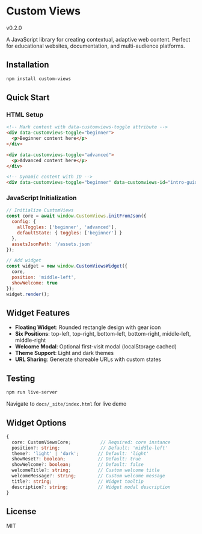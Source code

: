 # Custom Views

v0.2.0

A JavaScript library for creating contextual, adaptive web content. Perfect for educational websites, documentation, and multi-audience platforms.

## Installation

```bash
npm install custom-views
```

## Quick Start

### HTML Setup

```html
<!-- Mark content with data-customviews-toggle attribute -->
<div data-customviews-toggle="beginner">
  <p>Beginner content here</p>
</div>

<div data-customviews-toggle="advanced">
  <p>Advanced content here</p>
</div>

<!-- Dynamic content with ID -->
<div data-customviews-toggle="beginner" data-customviews-id="intro-guide"></div>
```

### JavaScript Initialization

```javascript
// Initialize CustomViews
const core = await window.CustomViews.initFromJson({
  config: {
    allToggles: ['beginner', 'advanced'],
    defaultState: { toggles: ['beginner'] }
  },
  assetsJsonPath: '/assets.json'
});

// Add widget
const widget = new window.CustomViewsWidget({
  core,
  position: 'middle-left',
  showWelcome: true
});
widget.render();
```

## Widget Features

- **Floating Widget**: Rounded rectangle design with gear icon
- **Six Positions**: top-left, top-right, bottom-left, bottom-right, middle-left, middle-right
- **Welcome Modal**: Optional first-visit modal (localStorage cached)
- **Theme Support**: Light and dark themes
- **URL Sharing**: Generate shareable URLs with custom states

## Testing

```bash
npm run live-server
```

Navigate to `docs/_site/index.html` for live demo

## Widget Options

```typescript
{
  core: CustomViewsCore;           // Required: core instance
  position?: string;               // Default: 'middle-left'
  theme?: 'light' | 'dark';       // Default: 'light'
  showReset?: boolean;            // Default: true
  showWelcome?: boolean;          // Default: false
  welcomeTitle?: string;          // Custom welcome title
  welcomeMessage?: string;        // Custom welcome message
  title?: string;                 // Widget tooltip
  description?: string;           // Widget modal description
}
```

## License

MIT